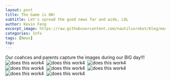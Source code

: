 ```yaml
---
layout: post
title: The Game is ON!
subtitle: Let's spread the good news far and wide, LOL
author: Kevin Feng
excerpt_image: https://raw.githubusercontent.com/nautilusrobot/blog/master/assets/images/post_img/20251_11_post_6.JPG
categories: Info
tags: [News]
top: 
---
```

Our coahces and parents capture the images during our BIG day!!!
![does this work4](https://raw.githubusercontent.com/nautilusrobot/blog/master/assets/images/post_img/20251_11_post_1.JPG)&nbsp;&nbsp;![does this work4](https://raw.githubusercontent.com/nautilusrobot/blog/master/assets/images/post_img/20251_11_post_2.JPG)&nbsp;&nbsp;![does this work4](https://raw.githubusercontent.com/nautilusrobot/blog/master/assets/images/post_img/20251_11_post_3.JPG)&nbsp;&nbsp;![does this work4](https://raw.githubusercontent.com/nautilusrobot/blog/master/assets/images/post_img/20251_11_post_4.JPG)&nbsp;&nbsp;![does this work4](https://raw.githubusercontent.com/nautilusrobot/blog/master/assets/images/post_img/20251_11_post_5.JPG)&nbsp;&nbsp;![does this work4](https://raw.githubusercontent.com/nautilusrobot/blog/master/assets/images/post_img/20251_11_post_6.JPG)&nbsp;&nbsp;![does this work4](https://raw.githubusercontent.com/nautilusrobot/blog/master/assets/images/post_img/20251_11_post_7.JPG)&nbsp;&nbsp;![does this work4](https://raw.githubusercontent.com/nautilusrobot/blog/master/assets/images/post_img/20251_11_post_8.JPG)

